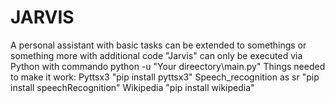 # JARVIS
A personal assistant with basic tasks can be extended to somethings or something more with additional code "Jarvis" can only be executed via Python with commando python -u "Your direectory\main.py" Things needed to make it work: Pyttsx3 "pip install pyttsx3" Speech_recognition as sr "pip install speechRecognition" Wikipedia "pip install wikipedia"
